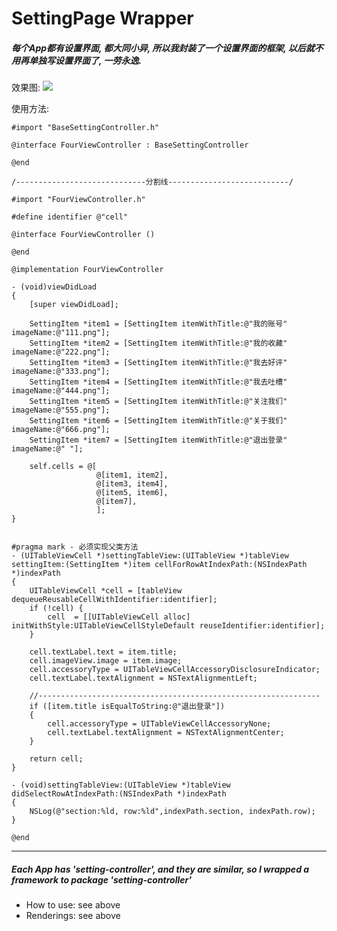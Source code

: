 SettingPage Wrapper
================

##### 每个App都有设置界面, 都大同小异, 所以我封装了一个设置界面的框架, 以后就不用再单独写设置界面了, 一劳永逸.

效果图: ![](http://7sbo4v.com1.z0.glb.clouddn.com/%E5%B1%8F%E5%B9%95%E5%BF%AB%E7%85%A7%202015-11-17%20%E4%B8%8B%E5%8D%882.55.18.png)

使用方法:

	#import "BaseSettingController.h"

	@interface FourViewController : BaseSettingController

	@end
	
	/-----------------------------分割线---------------------------/
	
	#import "FourViewController.h"
	
	#define identifier @"cell"
	
	@interface FourViewController ()
	
	@end
	
	@implementation FourViewController
	
	- (void)viewDidLoad
	{
	    [super viewDidLoad];
	    
	    SettingItem *item1 = [SettingItem itemWithTitle:@"我的账号" imageName:@"111.png"];
	    SettingItem *item2 = [SettingItem itemWithTitle:@"我的收藏" imageName:@"222.png"];
	    SettingItem *item3 = [SettingItem itemWithTitle:@"我去好评" imageName:@"333.png"];
	    SettingItem *item4 = [SettingItem itemWithTitle:@"我去吐槽" imageName:@"444.png"];
	    SettingItem *item5 = [SettingItem itemWithTitle:@"关注我们" imageName:@"555.png"];
	    SettingItem *item6 = [SettingItem itemWithTitle:@"关于我们" imageName:@"666.png"];
	    SettingItem *item7 = [SettingItem itemWithTitle:@"退出登录" imageName:@" "];
	    
	    self.cells = @[
	                   @[item1, item2],
	                   @[item3, item4],
	                   @[item5, item6],
	                   @[item7],
	                   ];
	}
	
	
	#pragma mark - 必须实现父类方法
	- (UITableViewCell *)settingTableView:(UITableView *)tableView settingItem:(SettingItem *)item cellForRowAtIndexPath:(NSIndexPath *)indexPath
	{
	    UITableViewCell *cell = [tableView dequeueReusableCellWithIdentifier:identifier];
	    if (!cell) {
	        cell  = [[UITableViewCell alloc] initWithStyle:UITableViewCellStyleDefault reuseIdentifier:identifier];
	    }
	    
	    cell.textLabel.text = item.title;
	    cell.imageView.image = item.image;
	    cell.accessoryType = UITableViewCellAccessoryDisclosureIndicator;
	    cell.textLabel.textAlignment = NSTextAlignmentLeft;
	    
	    //---------------------------------------------------------------
	    if ([item.title isEqualToString:@"退出登录"])
	    {
	        cell.accessoryType = UITableViewCellAccessoryNone;
	        cell.textLabel.textAlignment = NSTextAlignmentCenter;
	    }
	    
	    return cell;
	}
	
	- (void)settingTableView:(UITableView *)tableView didSelectRowAtIndexPath:(NSIndexPath *)indexPath
	{
	    NSLog(@"section:%ld, row:%ld",indexPath.section, indexPath.row);
	}
	
	@end
	
	
---


##### Each App has 'setting-controller', and they are similar, so I wrapped a framework to package 'setting-controller'

- How to use: see above
- Renderings: see above